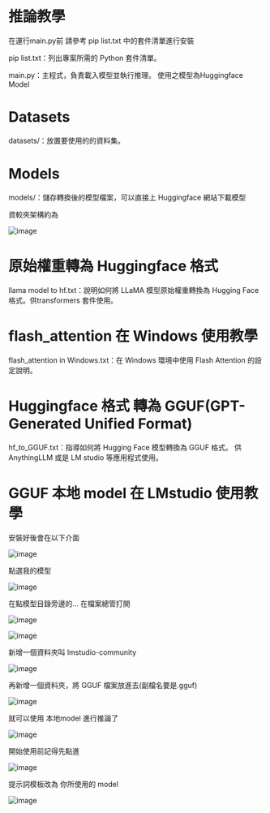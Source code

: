 # 推論教學
在運行main.py前
請參考 pip list.txt 中的套件清單進行安裝

pip list.txt：列出專案所需的 Python 套件清單。

main.py：主程式，負責載入模型並執行推理。 使用之模型為Huggingface Model


# Datasets
datasets/：放置要使用的的資料集。

# Models 
models/：儲存轉換後的模型檔案，可以直接上 Huggingface 網站下載模型

資較夾架構約為

![image](https://github.com/user-attachments/assets/68fa7803-170f-4021-acda-2a0a5e0de7d3)



# 原始權重轉為 Huggingface 格式
llama model to hf.txt：說明如何將 LLaMA 模型原始權重轉換為 Hugging Face 格式。供transformers 套件使用。

# flash_attention 在 Windows 使用教學
flash_attention in Windows.txt：在 Windows 環境中使用 Flash Attention 的設定說明。

# Huggingface 格式 轉為 GGUF(GPT-Generated Unified Format)
hf_to_GGUF.txt：指導如何將 Hugging Face 模型轉換為 GGUF 格式。 供AnythingLLM 或是 LM studio 等應用程式使用。

# GGUF 本地 model 在 LMstudio 使用教學
安裝好後會在以下介面

![image](https://github.com/user-attachments/assets/62208e43-81fa-4ec8-bf7f-4d4786935d45)

點選我的模型

![image](https://github.com/user-attachments/assets/d6ad9180-5254-4a25-b292-4520f6ed4689)

在點模型目錄旁邊的... 在檔案總管打開

![image](https://github.com/user-attachments/assets/4a32e9f6-ef95-4c0f-a429-d81901847f96)

![image](https://github.com/user-attachments/assets/d45c6844-c57d-4ab5-a757-ad9b8153a433)

新增一個資料夾叫 lmstudio-community

![image](https://github.com/user-attachments/assets/fb528624-934d-442b-a882-5c5c23c53d80)

再新增一個資料夾，將 GGUF 檔案放進去(副檔名要是.gguf)

![image](https://github.com/user-attachments/assets/25560f3f-663b-48e4-9934-a7fcbe326b2a)

就可以使用 本地model 進行推論了

![image](https://github.com/user-attachments/assets/aec2a67c-c759-46e0-a217-76773e5ad8c2)

開始使用前記得先點進

![image](https://github.com/user-attachments/assets/824f010a-01e1-476e-8385-bd15923f3f26)

提示詞模板改為 你所使用的 model

![image](https://github.com/user-attachments/assets/b9133d82-9f80-424d-bbae-6b4ab47882b8)

